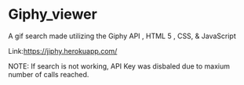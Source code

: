 # Giphy_viewer

A gif search made utilizing the Giphy API , HTML 5 , CSS, & JavaScript

Link:https://jiphy.herokuapp.com/

NOTE: If search is not working, API Key was disbaled due to maxium number of calls reached.
